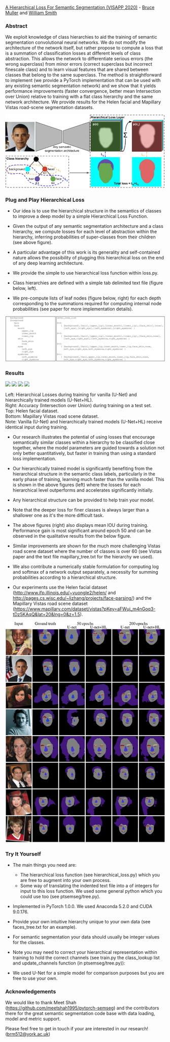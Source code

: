 [A Hierarchical Loss For Semantic Segmentation (VISAPP 2020)](https://arxiv.org/) - [Bruce Muller](https://www.cs.york.ac.uk/cvpr/member/bruce/) and [William Smith](https://www.cs.york.ac.uk/cvpr/member/will/)

### Abstract

We exploit knowledge of class hierarchies to aid the training of semantic segmentation convolutional neural networks. We do not modify the architecture of the network itself, but rather propose to compute a loss that is a summation of classification losses at different levels of class abstraction. This allows the network to differentiate serious errors (the wrong superclass) from minor errors (correct superclass but incorrect finescale class) and to learn visual features that are shared between classes that belong to the same superclass. The method is straightforward to implement (we provide a PyTorch implementation that can be used with any existing semantic segmentation network) and we show that it yields performance improvements (faster convergence, better mean Intersection over Union) relative to training with a flat class hierarchy and the same network architecture. We provide results for the Helen facial and Mapillary Vistas road-scene segmentation datasets.

![HSS_overview](imgs/HSSOverview.png)

### Plug and Play Hierarchical Loss

* Our idea is to use the hierarchical structure in the semantics of classes to improve a deep model by a simple Hierarchical Loss Function.

* Given the output of any semantic segmentation architecture and a class hierarchy, we compute losses for each level of abstraction within the hierarchy, inferring probabilities of super-classes from their children (see above figure).

* A particular advantage of this work is its generality and self-contained nature allows the possibility of plugging this hierarchical loss on the end of any deep learning architecture.

* We provide the simple to use hierarchical loss function within loss.py.

* Class hierarchies are defined with a simple tab delimited text file (figure below, left).

* We pre-compute lists of leaf nodes (figure below, right) for each depth corresponding to the summations required for computing internal node probabilities (see paper for more implementation details).

![treelists](imgs/treelists.png)


### Results

<img src="https://user-images.githubusercontent.com/48244902/74934658-9ec86600-53de-11ea-955f-ca04609164c7.png" width="45%"></img> <img src="https://user-images.githubusercontent.com/48244902/74934659-9ff99300-53de-11ea-80f1-82715f323526.png" width="45%"></img> <img src="https://user-images.githubusercontent.com/48244902/74934660-9ff99300-53de-11ea-8001-fbb28c5af672.png" width="45%"></img> <img src="https://user-images.githubusercontent.com/48244902/74934661-a0922980-53de-11ea-8b28-f1f0ffa4d710.png" width="45%"></img> 

Left: Hierarchical Losses during training for vanilla (U-Net) and hierarchically trained models (U-Net+HL).<br/>
Right: Accuracy (Intersection over Union) during training on a test set.<br/>
Top: Helen facial dataset.<br/>
Bottom: Mapillary Vistas road scene dataset.<br/>
Note: Vanilla (U-Net) and hierarchically trained models (U-Net+HL) receive identical input during training.<br/>

* Our research illustrates the potential of using losses that encourage semantically similar classes within a hierarchy to be classified close together, where the model parameters are guided towards a solution not only better quantitatively, but faster in training than using a standard loss implementation.

* Our hierarchically trained model is significantly benefiting from the hierarchical structure in the semantic class labels, particularly in the early phase of training, learning much faster than the vanilla model. This is shown in the above figures (left) where the losses for each hierarchical level outperforms and accelerates significantly initially.

* Any hierarchical structure can be provided to help train your model.

* Note that the deeper loss for finer classes is always larger than a shallower one as it's the more difficult task.

* The above figures (right) also displays mean IOU during training. Performance gain is most significant around epoch 50 and can be observed in the qualitative results from the below figure.

* Similar improvements are shown for the much more challenging Vistas road scene dataset where the number of classes is over 60 (see Vistas paper and the text file mapillary_tree.txt for the hierarchy we used).

* We also contribute a numerically stable formulation for computing log and softmax of a network output separately, a necessity for summing probabilities according to a hierarchical structure.

* Our experiments use the Helen facial dataset (http://www.ifp.illinois.edu/~vuongle2/helen/ and http://pages.cs.wisc.edu/~lizhang/projects/face-parsing/) and the Mapillary Vistas road scene dataset (https://www.mapillary.com/dataset/vistas?pKey=aFWuj_m4nGoq3-tDz5KAqQ&lat=20&lng=0&z=1.5).

![helenpreds](imgs/helenpreds.png)


### Try It Yourself

* The main things you need are:
  * The hierarchical loss function (see hierarchical_loss.py) which you are free to augment into your own process.
  * Some way of translating the indented text file into a of integers for input to this loss function. We used some general python which you could use too (see ptsemseg/tree.py).

* Implemented in PyTorch 1.0.0. We used Anaconda 5.2.0 and CUDA 9.0.176. 
* Provide your own intuitive hierarchy unique to your own data (see faces_tree.txt for an example).
* For semantic segmentation your data should usually be integer values for the classes. 

* Note you may need to correct your hierarchical representation within training to hold the correct channels (see train.py the class_lookup list and update_channels function (in ptsemseg/tree.py)): 

* We used U-Net for a simple model for comparison purposes but you are free to use your own.


### Acknowledgements

We would like to thank Meet Shah (https://github.com/meetshah1995/pytorch-semseg) and the contributors there for the great semantic segmentation code base with data loading, model and metric support.

Please feel free to get in touch if your are interested in our research! (brm512@york.ac.uk)


